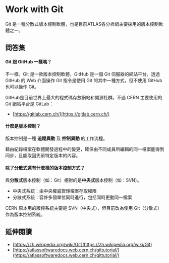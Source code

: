 # Work with Git

Git 是一種分散式版本控制軟體，也是目前ATLAS各分析組主要採用的版本控制軟體之一。

## 問答集

#### Git 跟 GitHub 一樣嗎？

不一樣。Git 是一款版本控制軟體，GitHub 是一個 Git 伺服器的網站平台。透過 GitHub 的 Web 介面操作 Git 指令是使用 Git 的其中一種方式，但不使用 GitHub 也可以操作 Git。

GitHub是目前世界上最大的程式碼存放網站和開源社群。不過 CERN 主要使用的 Git 網站平台是 GitLab：

* [https://gitlab.cern.ch/](https://gitlab.cern.ch/)

#### 什麼是版本控制？

版本控制是一種 **追蹤異動** 及 **控制異動** 的工作流程。

藉由紀錄檔案在軟體開發過程中的變更，確保由不同成員所編輯的同一檔案能得到同步，且能取回先前特定版本的內容。

#### 除了分散式還有什麼樣的版本控制方式？

與**分散式**版本控制（如：Git）相對的是**中央式**版本控制（如：SVN）。

* 中央式系統：由中央權威管理檔案存取權限
* 分散式系統：容許多個單位同時進行，包括同時更動同一檔案

CERN 原本用的版控系統主要是 SVN（中央式），但目前改為使用 Git（分散式）作為版本控制系統。

## 延伸閱讀

* [https://zh.wikipedia.org/wiki/Git](https://zh.wikipedia.org/wiki/Git)
* [https://atlassoftwaredocs.web.cern.ch/gittutorial/](https://atlassoftwaredocs.web.cern.ch/gittutorial/)



